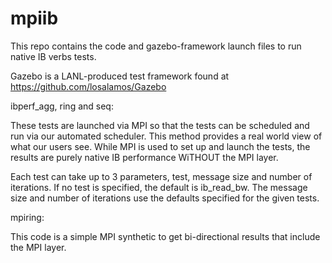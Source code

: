 mpiib
=====

This repo contains the code and gazebo-framework launch files to run native IB verbs tests.

Gazebo is a LANL-produced test framework found at https://github.com/losalamos/Gazebo

  ibperf_agg, ring and seq:

  These tests are launched via MPI so that the tests can be scheduled and run via our automated scheduler.
  This method provides a real world view of what our users see.
  While MPI is used to set up and launch the tests, the results are purely native IB performance WiTHOUT the MPI layer. 
  
  Each test can take up to 3 parameters, test, message size and number of iterations.
  If no test is specified, the default is ib_read_bw.
  The message size and number of iterations use the defaults specified for the given tests.

mpiring:

This code is a simple MPI synthetic to get bi-directional results that include the MPI layer.


